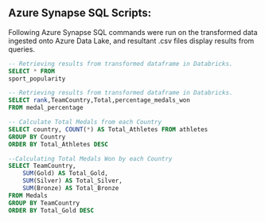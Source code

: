 ## Azure Synapse SQL Scripts:

Following Azure Synapse SQL commands were run on the transformed data ingested onto Azure Data Lake, and resultant .csv files display results from queries.

~~~~sql
-- Retrieving results from transformed dataframe in Databricks.
SELECT * FROM 
sport_popularity

-- Retrieving results from transformed dataframe in Databricks.
SELECT rank,TeamCountry,Total,percentage_medals_won 
FROM medal_percentage

-- Calculate Total Medals from each Country
SELECT country, COUNT(*) AS Total_Athletes FROM athletes
GROUP BY Country
ORDER BY Total_Athletes DESC

--Calculating Total Medals Won by each Country
SELECT TeamCountry,
    SUM(Gold) AS Total_Gold,
    SUM(Silver) AS Total_Silver,
    SUM(Bronze) AS Total_Bronze
FROM Medals
GROUP BY TeamCountry
ORDER BY Total_Gold DESC

~~~~